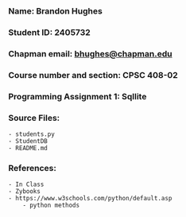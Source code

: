 ### Name: Brandon Hughes
### Student ID: 2405732
### Chapman email: bhughes@chapman.edu
### Course number and section: CPSC 408-02
### Programming Assignment 1: Sqllite

### Source Files:
    - students.py
    - StudentDB
    - README.md
    
### References:
    - In Class
    - Zybooks
    - https://www.w3schools.com/python/default.asp
        - python methods